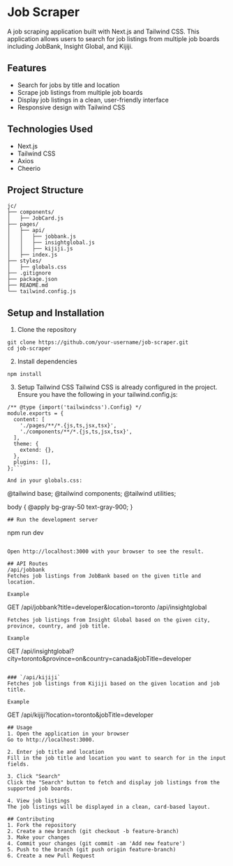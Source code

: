 # Job Scraper

A job scraping application built with Next.js and Tailwind CSS. This application allows users to search for job listings from multiple job boards including JobBank, Insight Global, and Kijiji.

## Features

- Search for jobs by title and location
- Scrape job listings from multiple job boards
- Display job listings in a clean, user-friendly interface
- Responsive design with Tailwind CSS

## Technologies Used

- Next.js
- Tailwind CSS
- Axios
- Cheerio

## Project Structure

```plaintext
jc/
├── components/
│   ├── JobCard.js
├── pages/
│   ├── api/
│   │   ├── jobbank.js
│   │   ├── insightglobal.js
│   │   ├── kijiji.js
│   ├── index.js
├── styles/
│   ├── globals.css
├── .gitignore
├── package.json
├── README.md
└── tailwind.config.js
```

## Setup and Installation
1. Clone the repository

```
git clone https://github.com/your-username/job-scraper.git
cd job-scraper
```

2. Install dependencies

```
npm install
``` 
3. Setup Tailwind CSS
Tailwind CSS is already configured in the project. Ensure you have the following in your tailwind.config.js:

```
/** @type {import('tailwindcss').Config} */
module.exports = {
  content: [
    './pages/**/*.{js,ts,jsx,tsx}',
    './components/**/*.{js,ts,jsx,tsx}',
  ],
  theme: {
    extend: {},
  },
  plugins: [],
};```

And in your globals.css:

```
@tailwind base;
@tailwind components;
@tailwind utilities;

body {
  @apply bg-gray-50 text-gray-900;
}
```
## Run the development server
```
npm run dev
```

Open http://localhost:3000 with your browser to see the result.

## API Routes
/api/jobbank
Fetches job listings from JobBank based on the given title and location.

Example
```
GET /api/jobbank?title=developer&location=toronto
/api/insightglobal
```
Fetches job listings from Insight Global based on the given city, province, country, and job title.

Example
```
GET /api/insightglobal?city=toronto&province=on&country=canada&jobTitle=developer
```

### `/api/kijiji`
Fetches job listings from Kijiji based on the given location and job title.

Example
```
GET /api/kijiji?location=toronto&jobTitle=developer
```
## Usage
1. Open the application in your browser
Go to http://localhost:3000.

2. Enter job title and location
Fill in the job title and location you want to search for in the input fields.

3. Click "Search"
Click the "Search" button to fetch and display job listings from the supported job boards.

4. View job listings
The job listings will be displayed in a clean, card-based layout.

## Contributing
1. Fork the repository
2. Create a new branch (git checkout -b feature-branch)
3. Make your changes
4. Commit your changes (git commit -am 'Add new feature')
5. Push to the branch (git push origin feature-branch)
6. Create a new Pull Request
